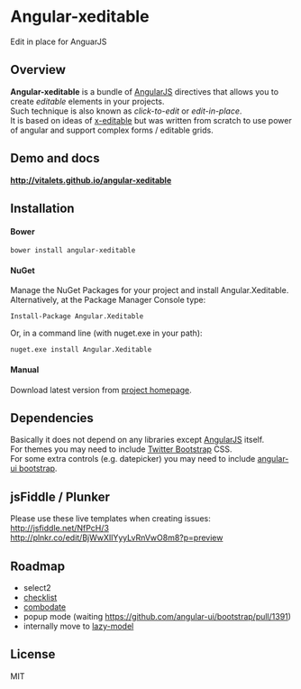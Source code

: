 # Angular-xeditable
Edit in place for AnguarJS

## Overview
**Angular-xeditable** is a bundle of [AngularJS](http://angularjs.org) directives that allows you to create
*editable* elements in your projects.  
Such technique is also known as *click-to-edit* or *edit-in-place*.  
It is based on ideas of [x-editable](http://vitalets.github.io/x-editable) but was written from scratch
to use power of angular and support complex forms / editable grids.

## Demo and docs
**http://vitalets.github.io/angular-xeditable**

## Installation
#### Bower
````
bower install angular-xeditable
````
#### NuGet
Manage the NuGet Packages for your project and install Angular.Xeditable.
Alternatively, at the Package Manager Console type:
````
Install-Package Angular.Xeditable
````
Or, in a command line (with nuget.exe in your path):
````
nuget.exe install Angular.Xeditable
````
#### Manual
Download latest version from [project homepage](http://vitalets.github.io/angular-xeditable).

## Dependencies
Basically it does not depend on any libraries except [AngularJS](http://angularjs.org) itself.    
For themes you may need to include [Twitter Bootstrap](http://getbootstrap.com) CSS.  
For some extra controls (e.g. datepicker) you may need to include [angular-ui bootstrap](http://angular-ui.github.io/bootstrap/).


## jsFiddle / Plunker
Please use these live templates when creating issues:  
http://jsfiddle.net/NfPcH/3  
http://plnkr.co/edit/BjWwXIlYyyLvRnVwO8m8?p=preview

## Roadmap

* select2
* [checklist](https://github.com/vitalets/checklist-model)
* [combodate](https://github.com/vitalets/combodate)
* popup mode (waiting https://github.com/angular-ui/bootstrap/pull/1391)
* internally move to [lazy-model](https://github.com/vitalets/lazy-model)

## License
MIT